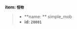 <!-- BEGIN_AUTOGEN: do NOT edit in this block -->

**item: `怪物`**

> * **name: ** simple_mob
> * **id: `20001`**

<!-- END_AUTOGEN-->
